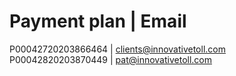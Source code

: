 # Payment plan      | Email
P00042720203866464 | clients@innovativetoll.com
P00042820203870449 | pat@innovativetoll.com